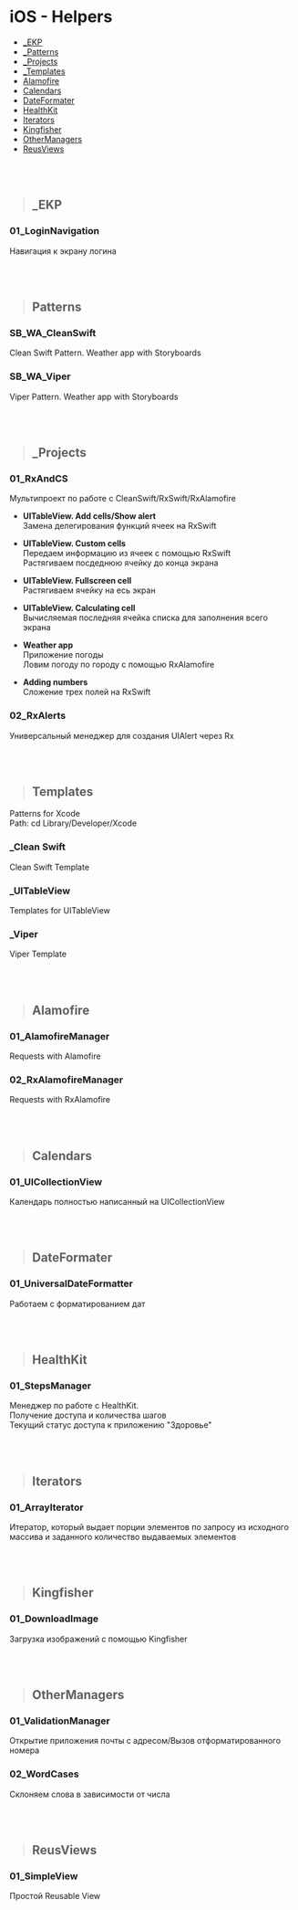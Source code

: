 iOS - Helpers 
=========================

+ [_EKP ](#EKP)
+ [_Patterns ](#Patterns)
+ [_Projects ](#Projects)
+ [_Templates ](#Templates)
+ [Alamofire](#Alamofire)
+ [Calendars](#Calendars)
+ [DateFormater ](#DateFormater)
+ [HealthKit ](#HealthKit)
+ [Iterators ](#Iterators)
+ [Kingfisher](#Kingfisher)
+ [OtherManagers](#OtherManagers)
+ [ReusViews](#ReusViews)

<br />
<br />

>## <a name="EKP"></a> _EKP
### 01_LoginNavigation
Навигация к экрану логина

<br />
<br />

>## <a name="Patterns"></a> Patterns
### SB_WA_CleanSwift
Clean Swift Pattern. Weather app with Storyboards

### SB_WA_Viper
Viper Pattern. Weather app with Storyboards

<br />
<br />

>## <a name="Projects"></a> _Projects
### 01_RxAndCS
Мультипроект по работе с CleanSwift/RxSwift/RxAlamofire

+ **UITableView. Add cells/Show alert**   
Замена делегирования функций ячеек на RxSwift

+ **UITableView. Custom cells**   
Передаем информацию из ячеек с помощью RxSwift   
Растягиваем посдеднюю ячейку до конца экрана

+ **UITableView. Fullscreen cell**   
Растягиваем  ячейку на есь экран

+ **UITableView. Calculating cell**   
Вычисляемая последняя ячейка списка для заполнения всего экрана

+ **Weather app**   
Приложение погоды   
Ловим погоду по городу с помощью RxAlamofire

+ **Adding numbers**   
Сложение трех полей на RxSwift

### 02_RxAlerts
Универсальный менеджер для создания UIAlert через Rx

<br />
<br />

>## <a name="Templates"></a> Templates   
Patterns for Xcode   
Path: cd Library/Developer/Xcode

### _Clean Swift
Clean Swift Template

### _UITableView
Templates for UITableView

### _Viper
Viper Template

<br />
<br />

>## <a name="Alamofire"></a> Alamofire
### 01_AlamofireManager
Requests with Alamofire

### 02_RxAlamofireManager
Requests with RxAlamofire

<br />
<br />

>## <a name="Calendars"></a> Calendars
### 01_UICollectionView
Календарь полностью написанный на UICollectionView

<br />
<br />

>## <a name="DateFormater"></a> DateFormater
### 01_UniversalDateFormatter
Работаем с форматированием дат

<br />
<br />

>## <a name="HealthKit"></a> HealthKit
### 01_StepsManager
Менеджер по работе с HealthKit.    
Получение доступа и количества шагов   
Текущий статус доступа к приложению "Здоровье"

<br />
<br />

>## <a name="Iterators"></a> Iterators
### 01_ArrayIterator
Итератор, который выдает порции элементов по запросу из исходного массива и заданного количество выдаваемых элементов

<br />
<br />

>## <a name="Kingfisher"></a> Kingfisher
### 01_DownloadImage
Загрузка изображений с помощью Kingfisher

<br />
<br />

>## <a name="OtherManagers"></a> OtherManagers
### 01_ValidationManager
Открытие приложения почты с адресом/Вызов отформатированного номера

### 02_WordCases
Склоняем слова в зависимости от числа

<br />
<br />

>## <a name="ReusViews"></a> ReusViews
### 01_SimpleView
Простой Reusable View


